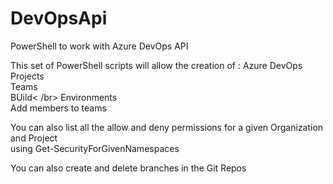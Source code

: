 # DevOpsApi
PowerShell to work with Azure DevOps API

This set of PowerShell scripts will allow the creation of : Azure DevOps Projects </br>
                                                            Teams </br>
                                                            BUild< /br>
                                                            Environments </br>
                                                            Add members to teams </br>
                                                            
You can also list all the allow and deny permissions for a given Organization and Project </br> 
using Get-SecurityForGivenNamespaces

You can also create and delete branches in the Git Repos
